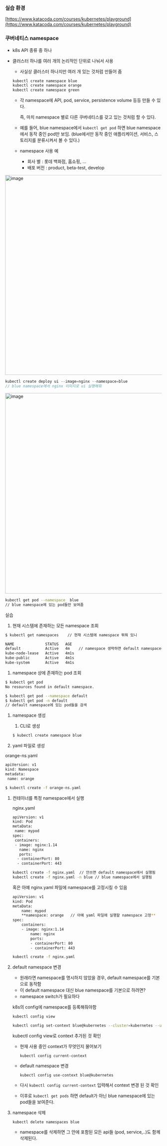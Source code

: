 ### 실습 환경

[https://www.katacoda.com/courses/kubernetes/playground](https://www.katacoda.com/courses/kubernetes/playground)

### 쿠버네티스 namespace

- k8s API 종류 중 하나
- 클러스터 하나를 여러 개의 논리적인 단위로 나눠서 사용
    - 사실상 클러스터 하나지만 여러 개 있는 것처럼 만들어 줌
    
    ```powershell
    kubectl create namespace blue
    kubectl create namespace orange
    kubectl create namespace green
    ```
    
    - 각 namespace에 API, pod, service, persistence volume 등등 만들 수 있다.
        
        즉, 마치 namespace 별로 다른 쿠버네티스를 갖고 있는 것처럼 할 수 있다. 
        
    - 예를 들어, blue namespace에서 `kubectl get pod` 하면 blue namespace에서 동작 중인 pod만 보임. (blue에서만 동작 중인 애플리케이션, 서비스, 스토리지를 분류시켜서 볼 수 있다.)
    - namespace 사용 예
        - 회사 별 : 롯데 백화점, 홈쇼핑, ...
        - 배포 버전 : product, beta-test, develop

<img width="640" alt="image" src="https://user-images.githubusercontent.com/47748246/158059079-2605524e-d9f8-4825-984d-f321ef0ad439.png">


```java
kubectl create deploy ui --image=nginx --namespace=blue
// blue namespace에서 nginx 이미지로 ui 실행해줘
```

<img width="642" alt="image" src="https://user-images.githubusercontent.com/47748246/158059093-55908cc7-4665-444c-9d1d-7a98273ac7fe.png">


```bash
kubectl get pod --namespace  blue
// blue namespace에 있는 pod들만 보여줌
```

실습

1. 현재 시스템에 존재하는 모든 namespace 조회

```bash
$ kubectl get namespaces    // 현재 시스템에 namespace 뭐뭐 있니

NAME              STATUS   AGE
default           Active   4m    // namespace 생략하면 default namespace를 base로 한다.
kube-node-lease   Active   4m1s
kube-public       Active   4m1s
kube-system       Active   4m1s
```

1. namespace 상에 존재하는 pod 조회

```bash
$ kubectl get pod
No resources found in default namespace.

$ kubectl get pod --namespace default 
$ kubectl get pod -n default
// default namespace에 있는 pod들을 검색
```

1. namespace 생성
    
    1) CLI로 생성
    
    ```bash
    $ kubectl create namespace blue
    ```
    

2) yaml 파일로 생성

orange-ns.yaml

```bash
apiVersion: v1
kind: Namespace
metadata:
 name: orange
```

```bash
$ kubectl create -f orange-ns.yaml
```

1. 컨테이너를 특정 namespace에서 실행
    
    nginx.yaml
    
    ```bash
    apiVersion: v1
    kind: Pod
    metaData:
     name: mypod
    spec:
     containers:
     - image: nginx:1.14
       name: nginx
       ports:
      - containerPort: 80
      - containerPort: 443
    ```
    
    ```bash
    kubectl create -f nginx.yaml  // 안쓰면 default namespace에서 실행됨
    kubectl create -f nginx.yaml -n blue // blue namespace에서 실행됨
    ```
    
    혹은 아예 nginx.yaml 파일에 namespace를 고정시킬 수 있음
    
    ```bash
    apiVersion: v1
    kind: Pod
    metaData:
    	name: mypod
    	**namespace: orange   // 아예 yaml 파일에 실행할 namespace 고정**	
    spec:
    	containers:
    	- image: nginx:1.14
    		name: nginx
    		ports:
    		- containerPort: 80
    		- containerPort: 443
    ```
    
    ```bash
    kubectl create -f nginx.yaml
    ```
    

1. default namespace 변경
    - 원래라면 namespace를 명시하지 않았을 경우, default namespace를 기본으로 동작함
    - 이 default namespace 대신 blue namespace를 기본으로 하려면?
    - namespace switch가 필요하다
    
    k8s의 config에 namespace를 등록해줘야함
    
    ```bash
    kubectl config view
    ```
    
    ```bash
    kubectl config set-context blue@kubernetes --cluster=kubernetes --user=kubernetes-admin --namespace=blue
    
    ```
    
    kubectl config view로 context 추가된 것 확인
    
    - 현재 사용 중인 context가 무엇인지 물어보기
        
        `kubectl config current-context`
        
    - default namespace 변경
        
        `kubectl config use-context blue@kubernetes`
        
    
    - 다시 `kubectl config current-context` 입력해서 context 변경 된 것 확인
    - 이후로 `kubectl get pods` 하면 default가 아닌 blue namespace에 있는 pod들을 보여준다.
    
2. namespace 삭제
    
    `kubectl delete namespaces blue`
    
    - namespace를 삭제하면 그 안에 포함된 모든 api들 (pod, service,..)도 함께 삭제된다.
